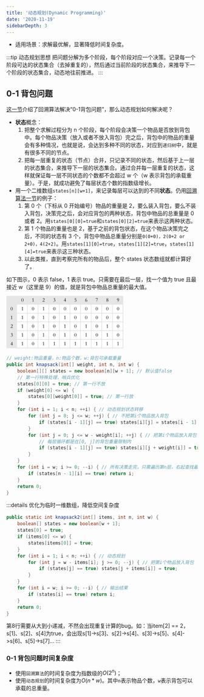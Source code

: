 ```yaml
---
title: '动态规划(Dynamic Programming)'
date: '2020-11-19'
sidebarDepth: 3
---
```


- 适用场景：求解最优解，显著降低时间复杂度。

:::tip 动态规划思想
把问题分解为多个阶段，每个阶段对应一个决策。记录每一个阶段可达的状态集合（去掉重复的），然后通过当前阶段的状态集合，来推导下一个阶段的状态集合，动态地往前推进。
:::

## 0-1 背包问题

[这一节](./backtracking.html#_0-1-背包问题)介绍了回溯算法解决“0-1背包问题”，那么动态规划如何解决呢？

- **状态**概念：
  1. 把整个求解过程分为 n 个阶段，每个阶段会决策一个物品是否放到背包中。每个物品决策（放入或者不放入背包）完之后，背包中的物品的重量会有多种情况，也就是说，会达到多种不同的状态，对应到`递归树`中，就是有很多不同的节点。
  2. 把每一层重复的状态（节点）合并，只记录不同的状态，然后基于上一层的状态集合，来推导下一层的状态集合。通过合并每一层重复的状态，这样就保证每一层不同状态的个数都不会超过 w 个（w 表示背包的承载重量）。于是，就成功避免了每层状态个数的指数级增长。
- 用一个二维数组`states[n][w+1]`，来记录每层可以达到的不同**状态**。仍用[回溯算法一节](./backtracking.html#_0-1-背包问题)的例子：
  1. 第 0 个（下标从 0 开始编号）物品的重量是 2，要么装入背包，要么不装入背包，决策完之后，会对应背包的两种状态，背包中物品的总重量是 0 或者 2。用`states[0][0]=true`和`states[0][2]=true`来表示这两种状态。
  2. 第 1 个物品的重量也是 2，基于之前的背包状态，在这个物品决策完之后，不同的状态有 3 个，背包中物品总重量分别是`0(0+0)，2(0+2 or 2+0)，4(2+2)`。用`states[1][0]=true`，`states[1][2]=true`，`states[1][4]=true`来表示这三种状态。
  3. 以此类推，直到考察完所有的物品后，整个 states 状态数组就都计算好了。

如下图示，0 表示 false，1 表示 true。只需要在最后一层，找一个值为 true 且最接近 w（这里是 9）的值，就是背包中物品总重量的最大值。

![algorithm-dynamic-programming-demo-0-1-bag](./imgs/algorithm-dynamic-programming-demo-0-1-bag.png)

```java
// weight:物品重量，n:物品个数，w:背包可承载重量
public int knapsack(int[] weight, int n, int w) {
    boolean[][] states = new boolean[n][w + 1]; // 默认值false
    // 第一行特殊处理，哨兵优化
    states[0][0] = true; // 第一行不放
    if (weight[0] <= w) {
        states[0][weight[0]] = true; // 第一行放
    }
    for (int i = 1; i < n; ++i) { // 动态规划状态转移
        for (int j = 0; j <= w; ++j) { // 不把第i个物品放入背包
            if (states[i - 1][j] == true) states[i][j] = states[i - 1][j];
        }
        for (int j = 0; j <= w - weight[i]; ++j) { // 把第i个物品放入背包
            // 每层循环都是在[0, j]的背包重量限制内
            if (states[i - 1][j] == true) states[i][j + weight[i]] = true;
        }
    }
    for (int i = w; i >= 0; --i) { // 所有决策走完，只需遍历第n层，右起查找最大的那个状态
        if (states[n - 1][i] == true) return i;
    }
    return 0;
}
```

:::details 优化为临时一维数组，降低空间复杂度

```java
public static int knapsack2(int[] items, int n, int w) {
    boolean[] states = new boolean[w + 1];
    states[0] = true;
    if (items[0] <= w) {
        states[items[0]] = true;
    }
    for (int i = 1; i < n; ++i) { // 动态规划
        for (int j = w - items[i]; j >= 0; --j) { // 把第i个物品放入背包
            if (states[j] == true) states[j + items[i]] = true;
        }
    }
    for (int i = w; i >= 0; --i) { // 输出结果
        if (states[i] == true) return i;
    }
    return 0;
}
```

第8行需要从大到小递减，不然会出现重复计算的bug。如：当item[2] == 2，s[1]、s[2]、s[4]为true，会出现s[1]->s[3]、s[2]->s[4]、s[3]->s[5]、s[4]->s[6]、s[5]->s[7]...
:::

### 0-1 背包问题时间复杂度

- 使用`回溯算法`的时间复杂度为指数级的$O(2^n)$；
- 使用`动态规划`的时间复杂度为$O(n*w)$。其中`n`表示物品个数，`w`表示背包可以承载的总重量。